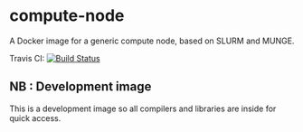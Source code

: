 # compute-node

A Docker image for a generic compute node, based on SLURM and MUNGE.

Travis CI: [![Build Status](https://travis-ci.org/ocramz/compute-node.svg?branch=master)](https://travis-ci.org/ocramz/compute-node)


## NB : Development image

This is a development image so all compilers and libraries are inside for quick access.